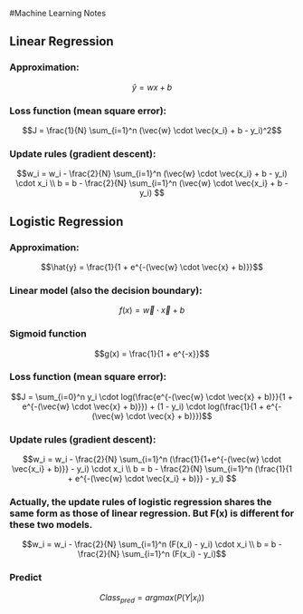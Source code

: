 #Machine Learning Notes

## Linear Regression
### Approximation: 
$$\hat{y} = wx + b$$
### Loss function (mean square error): 
$$J = \frac{1}{N} \sum_{i=1}^n (\vec{w} \cdot \vec{x_i} + b - y_i)^2$$
### Update rules (gradient descent): 
$$w_i = w_i - \frac{2}{N} \sum_{i=1}^n (\vec{w} \cdot \vec{x_i} + b - y_i) \cdot x_i \\ b = b - \frac{2}{N} \sum_{i=1}^n (\vec{w} \cdot \vec{x_i} + b - y_i)
$$

## Logistic Regression
### Approximation: 
$$\hat{y} = \frac{1}{1 + e^{-(\vec{w} \cdot \vec{x} + b)}}$$
### Linear model (also the decision boundary):
$$f(x) = \vec{w} \cdot \vec{x} + b$$
### Sigmoid function
$$g(x) = \frac{1}{1 + e^{-x}}$$
### Loss function (mean square error): 
$$J = \sum_{i=0}^n y_i \cdot log(\frac{e^{-(\vec{w} \cdot \vec{x} + b)}}{1 + e^{-(\vec{w} \cdot \vec{x} + b)}}) + (1 - y_i) \cdot log(\frac{1}{1 + e^{-(\vec{w} \cdot \vec{x} + b)}})$$
### Update rules (gradient descent): 
$$w_i = w_i - \frac{2}{N} \sum_{i=1}^n (\frac{1}{1+e^{-(\vec{w} \cdot \vec{x_i} + b)}} - y_i) \cdot x_i \\ b = b - \frac{2}{N} \sum_{i=1}^n (\frac{1}{1 + e^{-(\vec{w} \cdot \vec{x_i} + b)}} - y_i)
$$
### Actually, the update rules of logistic regression shares the same form as those of linear regression. But F(x) is different for these two models.
$$w_i = w_i - \frac{2}{N} \sum_{i=1}^n (F(x_i) - y_i) \cdot x_i \\ b = b - \frac{2}{N} \sum_{i=1}^n (F(x_i) - y_i)$$
### Predict
$$Class_{pred}=argmax(P(Y|x_i))$$
